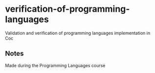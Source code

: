 # verification-of-programming-languages
Validation and verification of programming languages implementation in Coc

## Notes
Made during the Programming Languages course
